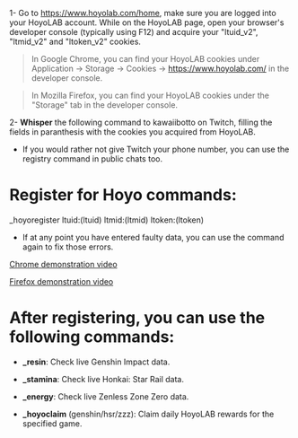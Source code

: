 1- Go to https://www.hoyolab.com/home, make sure you are logged into your HoyoLAB account. While on the HoyoLAB page, open your browser's developer console (typically using F12) and acquire your "ltuid_v2", "ltmid_v2" and "ltoken_v2" cookies.
>In Google Chrome, you can find your HoyoLAB cookies under Application -> Storage -> Cookies -> https://www.hoyolab.com/ in the developer console.

>In Mozilla Firefox, you can find your HoyoLAB cookies under the "Storage" tab in the developer console.

2- <b>Whisper</b> the following command to kawaiibotto on Twitch, filling the fields in paranthesis with the cookies you acquired from HoyoLAB.
- If you would rather not give Twitch your phone number, you can use the registry command in public chats too.

<h1>Register for Hoyo commands:</h1>
_hoyoregister ltuid:(ltuid) ltmid:(ltmid) ltoken:(ltoken)

- If at any point you have entered faulty data, you can use the command again to fix those errors.
  
[Chrome demonstration video](https://youtu.be/9BXJcvY2ork)

[Firefox demonstration video](https://youtu.be/Ufi4wqFg3Qk)

<h1>After registering, you can use the following commands:</h1>

- <b>_resin</b>: Check live Genshin Impact data.

- <b>_stamina</b>: Check live Honkai: Star Rail data.
  
- <b>_energy</b>: Check live Zenless Zone Zero data.
  
- <b>_hoyoclaim</b> (genshin/hsr/zzz): Claim daily HoyoLAB rewards for the specified game.
